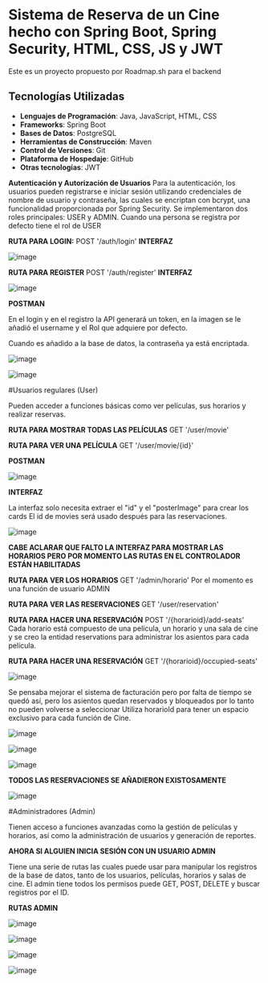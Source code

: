 # Sistema de Reserva de un Cine hecho con Spring Boot, Spring Security, HTML, CSS, JS y JWT
Este es un proyecto propuesto por Roadmap.sh para el backend
## Tecnologías Utilizadas

- **Lenguajes de Programación**: Java, JavaScript, HTML, CSS
- **Frameworks**: Spring Boot
- **Bases de Datos**: PostgreSQL
- **Herramientas de Construcción**: Maven
- **Control de Versiones**: Git
- **Plataforma de Hospedaje**: GitHub
- **Otras tecnologías**: JWT

**Autenticación y Autorización de Usuarios**
Para la autenticación, los usuarios pueden registrarse e iniciar sesión utilizando credenciales de nombre de usuario y contraseña, las cuales se encriptan con bcrypt, una funcionalidad proporcionada por Spring Security. Se implementaron dos roles principales: USER y ADMIN. Cuando una persona se registra por defecto tiene el rol de USER

**RUTA PARA LOGIN:** POST '/auth/login'
**INTERFAZ**

![image](https://github.com/user-attachments/assets/4cfb4627-8f48-4682-b883-ad02474b4b5b)

**RUTA PARA REGISTER** POST '/auth/register'
**INTERFAZ**

![image](https://github.com/user-attachments/assets/18e97dd4-0808-4bd0-9459-93c3d17ded68)


**POSTMAN**

En el login y en el registro la API generará un token, en la imagen se le añadió el username y
el Rol que adquiere por defecto.

Cuando es añadido a la base de datos, la contraseña ya está encriptada.

![image](https://github.com/user-attachments/assets/c03d585a-0b00-4c37-8b4a-15912ee71695)


![image](https://github.com/user-attachments/assets/1954589f-ee09-4582-8e84-6334685ef435)


#Usuarios regulares (User)

Pueden acceder a funciones básicas como ver películas, sus horarios y realizar reservas.

**RUTA PARA MOSTRAR TODAS LAS PELÍCULAS** GET '/user/movie'

**RUTA PARA VER UNA PELÍCULA** GET '/user/movie/{id}'

**POSTMAN**

![image](https://github.com/user-attachments/assets/2f633131-5626-4462-9b25-44a6a38c2e93)

**INTERFAZ**

La interfaz solo necesita extraer el "id" y el "posterImage" para crear los cards
El id de movies será usado después para las reservaciones.


![image](https://github.com/user-attachments/assets/ec339aeb-8381-4f07-825c-0ecdcb91be15)


**CABE ACLARAR QUE FALTO LA INTERFAZ PARA MOSTRAR LAS HORARIOS PERO POR MOMENTO LAS RUTAS EN EL CONTROLADOR ESTÁN HABILITADAS**

**RUTA PARA VER LOS HORARIOS** GET '/admin/horario' Por el momento es una función de usuario ADMIN

**RUTA PARA VER LAS RESERVACIONES** GET '/user/reservation'

**RUTA PARA HACER UNA RESERVACIÓN** POST '/{horarioid}/add-seats' Cada horario está compuesto de una película, un horario y una sala de cine y se creo la entidad reservations para administrar
los asientos para cada película.     

**RUTA PARA HACER UNA RESERVACIÓN** GET '/{horarioid}/occupied-seats' 

![image](https://github.com/user-attachments/assets/e68d5e47-e013-4a9a-a83f-cabdcf2685f2)

Se pensaba mejorar el sistema de facturación pero por falta de tiempo se quedó así, pero los asientos quedan reservados y bloqueados por lo tanto no pueden volverse a seleccionar
Utiliza horarioId para tener un espacio exclusivo para cada función de Cine.

![image](https://github.com/user-attachments/assets/7ede1caf-0dc7-472c-ac06-ab65742ed647)

![image](https://github.com/user-attachments/assets/13474aa6-f001-4312-8616-346d1b6a74c8)

![image](https://github.com/user-attachments/assets/85c5c34a-891b-4b0c-9efe-dc2b36a21367)

**TODOS LAS RESERVACIONES SE AÑADIERON EXISTOSAMENTE**

![image](https://github.com/user-attachments/assets/e9b04078-f379-411b-9d0b-2af4236360a8)


#Administradores (Admin)

Tienen acceso a funciones avanzadas como la gestión de películas y horarios, así como la administración de usuarios y generación de reportes.

**AHORA SI ALGUIEN INICIA SESIÓN CON UN USUARIO ADMIN**

Tiene una serie de rutas las cuales puede usar para manipular los registros de la base de datos, tanto de los usuarios, películas, horarios y
salas de cine. El admin tiene todos los permisos puede GET, POST, DELETE y buscar registros por el ID.

**RUTAS ADMIN**


![image](https://github.com/user-attachments/assets/587be1bc-e70d-4e5f-855a-98bb82b17d40)


![image](https://github.com/user-attachments/assets/cc34f9f6-e600-482e-9032-7dd40614a787)


![image](https://github.com/user-attachments/assets/ba5f04c9-00e2-431d-929d-d00e9cc99594)


![image](https://github.com/user-attachments/assets/2b2e8402-e8e9-42fe-9edb-a66fdb0dcc6d)

